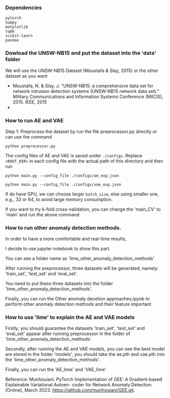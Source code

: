 ### Dependencies
```
pytorch
numpy
matplotlib
tqdm
scikit-learn
pandas
```
### Dowload the UNSW-NB15 and put the dataset into the 'data' folder
We will use the UNSW-NB15 Dataset (Moustafa & Slay, 2015) or the other dataset as you want
- Moustafa, N. & Slay, J. "UNSW-NB15: a comprehensive data set for network intrusion detection systems (UNSW-NB15 network data set)." Military Communications and Information Systems Conference (MilCIS), 2015. IEEE, 2015
- 
### How to run AE and VAE
Step 1:
Preprocess the dataset by run the file preprocessor.py directly
or can use the command
```shell
python preprocessor.py
```

The config files of AE and VAE is saved under `./configs`.
Replace `<ROOT_DIR>` in each config file with the actual path of this
directory and then run
```shell
python main.py --config_file ./configs/ae_exp.json
```
```shell
python main.py --config_file ./configs/vae_exp.json
```
If do have GPU, we can choose larger `batch_size`, else using smaller one,
e.g., 32 or 64, to avoid large memory consumption.

If you want to try k-fold cross-validation, you can change the 'main_CV' to 'main'
and run the above command

### How to run other anomaly detection methods.
In order to have a more comfortable and real-time results,

I decide to use jupyter notebook to show this part. 

You can see a folder name as 'lime_other_anomaly_detection_methods'.

After running the preprocessor, three datasets will be generated, namely: 'train_set', 'test_set' and 'eval_set'.

You need to put these three datasets into the folder 'lime_other_anomaly_detection_methods'.

Finally, you can run the Other anomaly decetion approaches.ipynb to perform other anomaly detection methods and their feature important

### How to use 'lime' to explain the AE and VAE models
Firstly, you should guarantee the datasets 'train_set', 'test_set' and 'eval_set' appear after running preprocessor in the folder of 'lime_other_anomaly_detection_methods'.

Secondly, after running the AE and VAE models, you can see the best model are stored in the folder 'models', you should take the ae.pth and vae.pth into the 'lime_other_anomaly_detection_methods'.

Finally, you can run the 'AE_lime' and 'VAE_lime'

Reference:
Munhouiani. PyTorch Implementation of GEE: A Gradient-based Explainable Variational Autoen-
coder for Network Anomaly Detection. [Online], March 2023. https://github.com/munhouiani/GEE.git.
